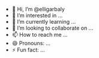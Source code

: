 - 👋 Hi, I’m @elligarbaly
- 👀 I’m interested in ...
- 🌱 I’m currently learning ...
- 💞️ I’m looking to collaborate on ...
- 📫 How to reach me ...
- 😄 Pronouns: ...
- ⚡ Fun fact: ...

<!---
elligarbaly/elligarbaly is a ✨ special ✨ repository because its `README.md` (this file) appears on your GitHub profile.
You can click the Preview link to take a look at your changes.
--->
